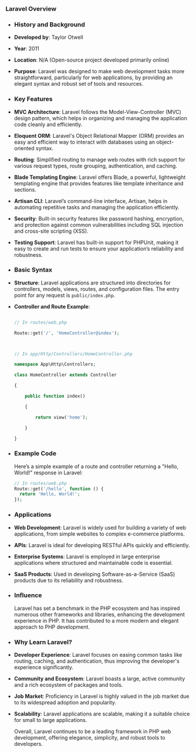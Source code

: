 ### **Laravel Overview**
- ### **History and Background**
- **Developed by**: Taylor Otwell
- **Year**: 2011
- **Location**: N/A (Open-source project developed primarily online)
- **Purpose**: Laravel was designed to make web development tasks more straightforward, particularly for web applications, by providing an elegant syntax and robust set of tools and resources.
- ### **Key Features**
- **MVC Architecture**: Laravel follows the Model-View-Controller (MVC) design pattern, which helps in organizing and managing the application code cleanly and efficiently.
- **Eloquent ORM**: Laravel's Object Relational Mapper (ORM) provides an easy and efficient way to interact with databases using an object-oriented syntax.
- **Routing**: Simplified routing to manage web routes with rich support for various request types, route grouping, authentication, and caching.
- **Blade Templating Engine**: Laravel offers Blade, a powerful, lightweight templating engine that provides features like template inheritance and sections.
- **Artisan CLI**: Laravel’s command-line interface, Artisan, helps in automating repetitive tasks and managing the application efficiently.
- **Security**: Built-in security features like password hashing, encryption, and protection against common vulnerabilities including SQL injection and cross-site scripting (XSS).
- **Testing Support**: Laravel has built-in support for PHPUnit, making it easy to create and run tests to ensure your application’s reliability and robustness.
- ### **Basic Syntax**
- **Structure**: Laravel applications are structured into directories for controllers, models, views, routes, and configuration files. The entry point for any request is `public/index.php`.
- **Controller and Route Example**: 
  
    ```php
  
    // In routes/web.php
  
    Route::get('/', 'HomeController@index');
  
    
  
    // In app/Http/Controllers/HomeController.php
  
    namespace App\Http\Controllers;
  
    class HomeController extends Controller
  
    {
  
        public function index()
  
        {
  
            return view('home');
  
        }
  
    }
  
    ```
- ### **Example Code**
  
  Here’s a simple example of a route and controller returning a "Hello, World!" response in Laravel:
  
  ```php
  // In routes/web.php
  Route::get('/hello', function () {
    return 'Hello, World!';
  });
  ```
- ### **Applications**
- **Web Development**: Laravel is widely used for building a variety of web applications, from simple websites to complex e-commerce platforms.
- **APIs**: Laravel is ideal for developing RESTful APIs quickly and efficiently.
- **Enterprise Systems**: Laravel is employed in large enterprise applications where structured and maintainable code is essential.
- **SaaS Products**: Used in developing Software-as-a-Service (SaaS) products due to its reliability and robustness.
- ### **Influence**
  
  Laravel has set a benchmark in the PHP ecosystem and has inspired numerous other frameworks and libraries, enhancing the development experience in PHP. It has contributed to a more modern and elegant approach to PHP development.
- ### **Why Learn Laravel?**
- **Developer Experience**: Laravel focuses on easing common tasks like routing, caching, and authentication, thus improving the developer's experience significantly.
- **Community and Ecosystem**: Laravel boasts a large, active community and a rich ecosystem of packages and tools.
- **Job Market**: Proficiency in Laravel is highly valued in the job market due to its widespread adoption and popularity.
- **Scalability**: Laravel applications are scalable, making it a suitable choice for small to large applications.
  
  Overall, Laravel continues to be a leading framework in PHP web development, offering elegance, simplicity, and robust tools to developers.